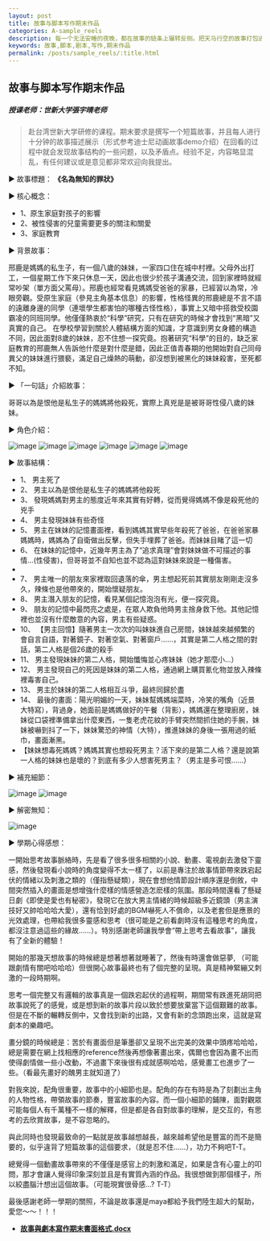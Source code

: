 ```yaml
---
layout: post
title: 故事与脚本写作期末作品
categories: A-sample_reels
description: 每一个无法安睡的夜晚，都在故事的链条上辗转反侧。把天马行空的故事打包进脑袋里，从贫瘠的土地上开出绚烂的花来。
keywords: 故事,脚本,剧本,写作,期末作品
permalink: /posts/sample_reels/:title.html
---  
```

##  故事与脚本写作期末作品
##### 授课老师：世新大学張宇晴老师
  
> 赴台湾世新大学研修的课程。期末要求是撰写一个短篇故事，并且每人进行十分钟的故事描述展示（形式参考迪士尼动画故事demo介绍）在回看的过程中就会发现故事结构的一些问题，以及矛盾点。经验不足，内容略显混乱，有任何建议或是意见都非常欢迎向我提出。

▶	故事標題：
**《名為無知的罪狀》**

▶	核心概念：
- 1、原生家庭對孩子的影響 
- 2、被性侵害的兒童需要更多的關注和關愛 
- 3、家庭教育

▶	背景故事：

邢鹿是媽媽的私生子，有一個八歲的妹妹，一家四口住在城中村裡。父母外出打工，一個星期工作下來只休息一天，因此也很少於孩子溝通交流，回到家裡時就經常吵架（單方面父罵母）。邢鹿也經常看見媽媽受爸爸的家暴，已經習以為常，冷眼旁觀。受原生家庭（參見主角基本信息）的影響，性格怪異的邢鹿總是不言不語的遠離身邊的同學（連壞學生都害怕的哪種古怪性格），事實上又暗中搭救受校園霸凌的同班同學。他僅僅熱衷於“科學”研究，只有在研究的時候才會找到“黑暗”又真實的自己。 在學校學習到關於人體結構方面的知識，才意識到男女身體的構造不同，因此面對8歲的妹妹，忍不住想一探究竟。抱著研究“科學”的目的，缺乏家庭教育的邢鹿無人告訴他什麼是對什麼是錯，因此正值青春期的他開始對自己同母異父的妹妹進行猥褻，滿足自己燥熱的萌動，卻沒想到被黑化的妹妹殺害，至死都不知。

▶	「一句話」介紹故事：

哥哥以為是恨他是私生子的媽媽將他殺死，實際上真兇是是被哥哥性侵八歲的妹妹。

▶	角色介紹：

 ![image](/images/work/story-write-works-role1.png)
 ![image](/images/work/story-write-works-role2.png)
 ![image](/images/work/story-write-works-role3.png)
 ![image](/images/work/story-write-works-role4.png)
 ![image](/images/work/story-write-works-role5.png)
 ![image](/images/work/story-write-works-role6.png)
 
 

▶	故事結構：
- 1、	男主死了
- 2、	男主以為是恨他是私生子的媽媽將他殺死
- 3、	發現媽媽對男主的態度近年來其實有好轉，從而覺得媽媽不像是殺死他的兇手
- 4、	男主發現妹妹有些奇怪
- 5、	男主在妹妹的記憶畫面裡，看到媽媽其實早些年殺死了爸爸，在爸爸家暴媽媽時，媽媽為了自衛做出反擊，但失手埋葬了爸爸。而妹妹目睹了這一切
- 6、	在妹妹的記憶中，近幾年男主為了“追求真理”會對妹妹做不可描述的事情...(性侵害)，但哥哥並不自知也並不認為這對妹妹來說是一種傷害。
- 
- 7、	男主唯一的朋友來家裡取回遺落的傘，男主想起死前其實朋友剛剛走沒多久，辣條也是他帶來的，開始懷疑朋友。
- 8、	男主潛入朋友的記憶，看見某個記憶泡泡有光，便一探究竟。
- 9、	朋友的記憶中最閃亮之處是，在眾人欺負他時男主捨身救下他。其他記憶裡也並沒有什麼敵意的內容，男主有些疑惑。
- 10、	【男主回憶】隨著男主一次次的叫妹妹進自己房間，妹妹越來越頻繁的會自言自語，對著鏡子、對著空氣、對著窗戶……，其實是第二人格之間的對話，第二人格是個26歲的殺手
- 11、	男主發現妹妹的第二人格，開始懺悔並心疼妹妹（她才那麼小…）
- 12、	男主發現自己的死因是妹妹的第二人格，通過網上購買氰化物並放入辣條裡毒害自己。
- 13、	男主於妹妹的第二人格相互斗爭，最終同歸於盡
- 14、	最後的畫面：陽光明媚的一天，妹妹幫媽媽端菜時，冷笑的嘴角（近景大特寫），背過身，她面前是媽媽做好的午餐（背影），媽媽還在整理廚房，妹妹從口袋裡準備拿出什麼東西，一隻老虎花紋的手臂突然間抓住她的手腕，妹妹被嚇到抖了一下，妹妹驚恐的神情（大特），推進妹妹的身後一張用過的紙巾，畫面漸黑。
- 【妹妹想毒死媽媽？媽媽其實也想殺死男主？活下來的是第二人格？還是說第一人格的妹妹也是壞的？到底有多少人想害死男主？（男主是多可恨……）

▶	補充細節：

 ![image](/images/work/story-write-works-detail1.png)
 ![image](/images/work/story-write-works-detail2.png)
  

▶	解密無知：

 ![image](/images/work/story-write-works-detail3.png)




▶	學期心得感想：

一開始思考故事脈絡時，先是看了很多很多相關的小說、動畫、電視劇去激發下靈感，然後發現看小說時的角度變得不太一樣了，以前是專注於故事情節帶來跌宕起伏的情緒以及刺激之類的（僅指懸疑類），現在會想他情節設計順序還是倒敘，中間突然插入的畫面是想增強什麼樣的情感營造怎麽樣的氛圍。那段時間還看了懸疑日劇《即使是愛也有秘密》，發現它在放大男主情緒的時候超級多近鏡頭（男主演技好又帥哈哈哈大愛），還有恰到好處的BGM嚇死人不償命，以及老套但是應景的光效處理，也帶給我很多靈感和思考（很可能是之前看劇時沒有這種思考的角度，都沒注意過這些的緣故……）。特別感謝老師讓我學會“帶上思考去看故事”，讓我有了全新的體驗！

開始的那幾天想故事的時候總是想著想著就睡著了，然後有時還會做惡夢, （可能跟劇情有關吧哈哈哈）但很開心故事最終也有了個完整的呈現。真是精神緊繃又刺激的一段時期啊。

思考一個完整又有邏輯的故事真是一個跌宕起伏的過程啊，期間常有跌進死胡同把故事說死了的感覺，或是想到新的故事片段以致於想要放棄當下這個艱難的故事。但是在不斷的輾轉反側中，又會找到新的出路，又會有新的念頭跑出來，這就是寫劇本的樂趣吧。

畫分鏡的時候總是：苦於有畫面但是筆墨卻又呈現不出完美的效果中頭疼哈哈哈，總是需要在網上找相應的reference然後再想像著畫出來，偶爾也會因為畫不出而使得劇情做一些小改動，不過畫下來後很有成就感啊哈哈，感覺畫工也進步了一些。（看最先畫好的醜男主就知道了）

對我來說，配角很重要，故事中的小細節也是。配角的存在有時是為了刻劃出主角的人物性格，帶領故事的節奏，豐富故事的內容。而一個小細節的鋪陳，面對觀眾可能每個人有千萬種不一樣的解釋，但是都是各自對故事的理解，是交互的，有思考的去欣賞故事，是不容忽略的。

與此同時也發現最致命的一點就是故事越想越長，越來越希望他是豐富的而不是簡要的，似乎違背了短篇故事的這個要求，（就是忍不住……），功力不夠吧T-T。

總覺得一個動畫故事帶來的不僅僅是感官上的刺激和滿足，如果是含有心靈上的叩問，那才會讓人覺得印象深刻並且是有實質內涵的作品。我很想做到那個樣子，所以絞盡腦汁想出這個故事。（可能現實很骨感…? T-T）

最後感謝老師一學期的關照，不論是故事還是maya都給予我們陸生超大的幫助，愛您～～！！！


- [**故事與劇本寫作期末書面格式.docx**
](https://github.com/bingxin70aa/bingxin70aa.github.io/raw/master/_posts/A-sample_reels/%E6%95%85%E4%BA%8B%E8%88%87%E5%8A%87%E6%9C%AC%E5%AF%AB%E4%BD%9C%E6%9C%9F%E6%9C%AB%E6%9B%B8%E9%9D%A2%E6%A0%BC%E5%BC%8F_%E4%BE%AF%E5%86%B0%E6%98%95_T106010623.docx)